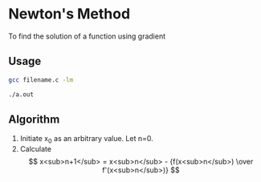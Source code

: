 # Newton's Method
To find the solution of a function using gradient

## Usage
```bash
gcc filename.c -lm
```
```bash
./a.out
```

## Algorithm
1. Initiate x<sub>0</sub> as an arbitrary value. Let n=0.
2. Calculate $$ x<sub>n+1</sub> = x<sub>n</sub> - {f(x<sub>n</sub>) \over f'(x<sub>n</sub>)} $$
